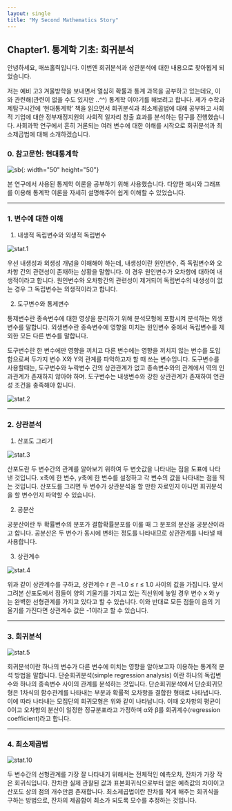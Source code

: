 ```yaml
---
layout: single
title: "My Second Mathematics Story"
---
```


## Chapter1. 통계학 기초: 회귀분석

안녕하세요, 매쓰홀릭입니다. 이번엔 회귀분석과 상관분석에 대한 내용으로 찾아뵙게 되었습니다. 

저는 예비 고3 겨울방학을 보내면서 열심히 확률과 통계 과목을 공부하고 있는데요, 이와 관련해(관련이 없을 수도 있지만 ..^^) 통계학 이야기를 해보려고 합니다. 제가 수학과제탐구시간에 ‘현대통계학’ 책을 읽으면서 회귀분석과 최소제곱법에 대해 공부하고 사회적 기업에 대한 정부재정지원의 사회적 일자리 창출 효과를 분석하는 탐구를 진행했습니다. 사회과학 연구에서 흔히 거론되는 여러 변수에 대한 이해를 시작으로 회귀분석과 최소제곱법에 대해 소개하겠습니다. 

### 0. 참고문헌: 현대통계학

![sb](/assets/images/sb.JPG){: width="50" height="50"}

본 연구에서 사용된 통계학 이론을 공부하기 위해 사용했습니다. 다양한 예시와 그래프를 이용해 통계학 이론을 자세히 설명해주어 쉽게 이해할 수 있었습니다.

---

### 1. 변수에 대한 이해

1. 내생적 독립변수와 외생적 독립변수


![stat.1](/assets/images/stat.1.PNG)

우선 내생성과 외생성 개념을 이해해야 하는데, 내생성이란 원인변수, 즉 독립변수와 오차항 간의 관련성이 존재하는 상황을 말합니다. 이 경우 원인변수가 오차항에 대하여 내생적이라고 합니다. 원인변수와 오차항간의 관련성이 제거되어 독립변수의 내생성이 없는 경우 그 독립변수는 외생적이라고 합니다. 



2. 도구변수와 통제변수

통제변수란 종속변수에 대한 영샹을 분리하기 위해 분석모형에 포함시켜 분석하는 외생변수를 말합니다. 외생변수란 종속변수에 영향을 미치는 원인변수 중에서 독립변수를 제외한 모든 다른 변수를 말합니다.



도구변수란 한 변수에만 영향을 끼치고 다른 변수에는 영향을 끼치지 않는 변수를 도입함으로써 두가지 변수 X와 Y의 관계를 파악하고자 할 때 쓰는 변수입니다. 도구변수를 사용할때는, 도구변수와 누락변수 간의 상관관계가 없고 종속변수와의 관계에서 역의 인과관계가 존재하지 않아야 하며. 도구변수는 내생변수와 강한 상관관계가 존재하여 연관성 조건을 충족해야 합니다.

![stat.2](/assets/images/stat.2.JPG)

---

### 2. 상관분석

1. 산포도 그리기

![stat.3](/assets/images/stat.3.JPG)

산포도란 두 변수간의 관계를 알아보기 위하여 두 변숫값을 나타내는 점을 도표에 나타낸 것입니다. x축에 한 변수, y축에 한 변수를 설정하고 각 변수의 값을 나타내는 점을 찍는 것입니다. 산포도를 그리면 두 변수가 상관분석을 할 만한 자료인지 아니면 회귀분석을 할 변수인지 파악할 수 있습니다.



2. 공분산

공분산이란 두 확률변수의 분포가 결합확률분포를 이룰 때 그 분포의 분산을 공분산이라고 합니다. 공분산은 두 변수가 동시에 변하는 정도를 나타내므로 상관관계를 나타낼 때 사용합니다. 



3. 상관계수

![stat.4](/assets/images/stat.4.JPG)

위과 같이 상관계수를 구하고, 상관계수 r 은 –1.0 ≤ r ≤ 1.0 사이의 값을 가집니다. 앞서 그려본 산포도에서 점들이 양의 기울기를 가지고 있는 직선위에 놓일 경우 변수 x 와 y는 완벽한 선형관계를 가지고 있다고 할 수 있습니다. 이와 반대로 모든 점들이 음의 기울기를 가진다면 상관계수 값은 -1이라고 할 수 있습니다. 

---

### 3. 회귀분석

![stat.5](/assets/images/stat.5.JPG)

회귀분석이란 하나의 변수가 다른 변수에 미치는 영향을 알아보고자 이용하는 통계적 분석 방법을 말합니다. 단순회귀분석(simple regression analysis) 이란 하나의 독립변수와 하나의 종속변수 사이의 관계를 분석하는 것입니다. 단순회귀분석에서 단순회귀모형은 1차식의 함수관계를 나타내는 부분과 확률적 오차항을 결합한 형태로 나타냅니다. 이에 따라 나타내는 모집단의 회귀모형은 위와 같이 나타납니다. 이때 오차항의 평균이 0이고 오차항의 분산이 일정한 정규분포라고 가정하며 α와 β를 회귀계수(regression coefficient)라고 합니다. 

---

### 4. 최소제곱법

![stat.10](/assets/images/stat.10.JPG)

두 변수간의 선형관계를 가장 잘 나타내기 위해서는 전체적인 예측오차, 잔차가 가장 작은 회귀식입니다. 잔차란 실제 관찰된 값과 표본회귀식으로부터 얻은 예측값의 차이이고 산포도 상의 점의 개수만큼 존재합니다. 최소제곱법이란 잔차를 작게 해주는 회귀식을 구하는 방법으로, 잔차의 제곱합이 최소가 되도록 모수를 추정하는 것입니다. 
